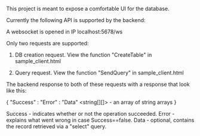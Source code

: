 This project is meant to expose a comfortable UI for the database.

Currently the following API is supported by the backend:

A websocket is opened in IP localhost:5678/ws

Only two requests are supported:

1. DB creation request.
View the function "CreateTable" in sample_client.html

2. Query request.
View the function "SendQuery" in sample_client.html

The backend response to both of these requests with a response that look like this:

{
    "Success" : <bool>
	"Error" :  <string>
	"Data"    <string[][]> - an array of string arrays
}

Success - indicates whether or not the operation succeeded.
Error - explains what went wrong in case Success==false.
Data - optional, contains the record retrieved via a "select" query.